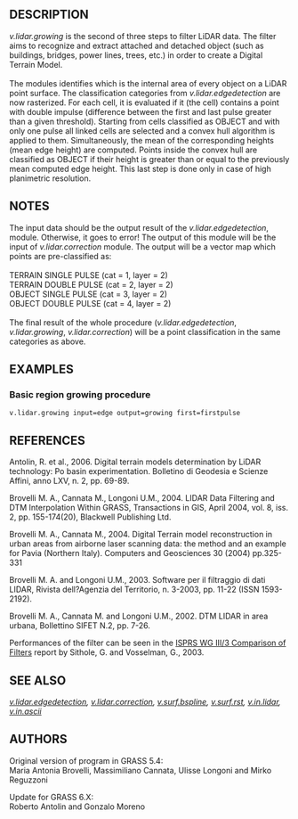 ## DESCRIPTION

*v.lidar.growing* is the second of three steps to filter LiDAR data. The
filter aims to recognize and extract attached and detached object (such
as buildings, bridges, power lines, trees, etc.) in order to create a
Digital Terrain Model.\
\
The modules identifies which is the internal area of every object on a
LiDAR point surface. The classification categories from
*v.lidar.edgedetection* are now rasterized. For each cell, it is
evaluated if it (the cell) contains a point with double impulse
(difference between the first and last pulse greater than a given
threshold). Starting from cells classified as OBJECT and with only one
pulse all linked cells are selected and a convex hull algorithm is
applied to them. Simultaneously, the mean of the corresponding heights
(mean edge height) are computed. Points inside the convex hull are
classified as OBJECT if their height is greater than or equal to the
previously mean computed edge height. This last step is done only in
case of high planimetric resolution.

## NOTES

The input data should be the output result of the
*v.lidar.edgedetection*, module. Otherwise, it goes to error! The output
of this module will be the input of *v.lidar.correction* module. The
output will be a vector map which points are pre-classified as:\
\
TERRAIN SINGLE PULSE (cat = 1, layer = 2)\
TERRAIN DOUBLE PULSE (cat = 2, layer = 2)\
OBJECT SINGLE PULSE (cat = 3, layer = 2)\
OBJECT DOUBLE PULSE (cat = 4, layer = 2)\
\
The final result of the whole procedure (*v.lidar.edgedetection*,
*v.lidar.growing*, *v.lidar.correction*) will be a point classification
in the same categories as above.

## EXAMPLES

### Basic region growing procedure

```
v.lidar.growing input=edge output=growing first=firstpulse
```

## REFERENCES

Antolin, R. et al., 2006. Digital terrain models determination by LiDAR
technology: Po basin experimentation. Bolletino di Geodesia e Scienze
Affini, anno LXV, n. 2, pp. 69-89.

Brovelli M. A., Cannata M., Longoni U.M., 2004. LIDAR Data Filtering and
DTM Interpolation Within GRASS, Transactions in GIS, April 2004, vol. 8,
iss. 2, pp. 155-174(20), Blackwell Publishing Ltd.

Brovelli M. A., Cannata M., 2004. Digital Terrain model reconstruction
in urban areas from airborne laser scanning data: the method and an
example for Pavia (Northern Italy). Computers and Geosciences 30 (2004)
pp.325-331

Brovelli M. A. and Longoni U.M., 2003. Software per il filtraggio di
dati LIDAR, Rivista dell?Agenzia del Territorio, n. 3-2003, pp. 11-22
(ISSN 1593-2192).

Brovelli M. A., Cannata M. and Longoni U.M., 2002. DTM LIDAR in area
urbana, Bollettino SIFET N.2, pp. 7-26.

Performances of the filter can be seen in the [ISPRS WG III/3 Comparison
of Filters](http://www.itc.nl/isprswgIII-3/filtertest/MainDoc.htm)
report by Sithole, G. and Vosselman, G., 2003.

## SEE ALSO

*[v.lidar.edgedetection](v.lidar.edgedetection.html),
[v.lidar.correction](v.lidar.correction.html),
[v.surf.bspline](v.surf.bspline.html), [v.surf.rst](v.surf.rst.html),
[v.in.lidar](v.in.lidar.html), [v.in.ascii](v.in.ascii.html)*

## AUTHORS

Original version of program in GRASS 5.4:\
Maria Antonia Brovelli, Massimiliano Cannata, Ulisse Longoni and Mirko
Reguzzoni

Update for GRASS 6.X:\
Roberto Antolin and Gonzalo Moreno
